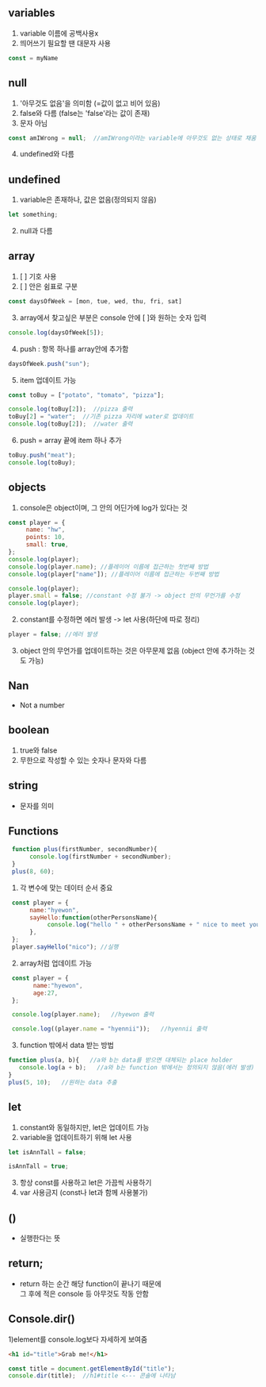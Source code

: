 ## variables
 1) variable 이름에 공백사용x
 2) 띄어쓰기 필요할 땐 대문자 사용
 ```javascript
 const = myName
 ```
 
 ## null
  1) '아무것도 없음'을 의미함 (=값이 없고 비어 있음)
  2) false와 다름 (false는 'false'라는 값이 존재)
  3) 문자 아님
  ```javascript
  const amIWrong = null;  //amIWrong이라는 variable에 아무것도 없는 상태로 채움
  ```
  4) undefined와 다름
  
  ## undefined
   1) variable은 존재하나, 값은 없음(정의되지 않음)
   ```javascript
   let something;
   ```
   2) null과 다름
   
   ## array
   1) [   ] 기호 사용
   2) [   ] 안은 쉼표로 구분
   ```javascript
   const daysOfWeek = [mon, tue, wed, thu, fri, sat]
   ``` 
   
   3) array에서 찾고싶은 부분은 console 안에 [   ]와 원하는 숫자 입력
   ```javascript
   console.log(daysOfWeek[5]);
   ``` 
   
   4) push : 항목 하나를 array안에 추가함
   ```javascript
   daysOfWeek.push("sun");
   ```
   
   5) item 업데이트 가능
   ```javascript
   const toBuy = ["potato", "tomato", "pizza"];
   
   console.log(toBuy[2]);  //pizza 출력
   toBuy[2] = "water";  //기존 pizza 자리에 water로 업데이트
   console.log(toBuy[2]);  //water 출력
   ```
   
   6) push = array 끝에 item 하나 추가
   ```javascript
   toBuy.push("meat");
   console.log(toBuy);
   ```
   
  ## objects
   1) console은 object이며, 그 안의 어딘가에 log가 있다는 것
   ```javascript
   const player = {
        name: "hw",
        points: 10,
        small: true,
   };
   console.log(player);
   console.log(player.name); //플레이어 이름에 접근하는 첫번째 방법
   console.log(player["name"]); //플레이어 이름에 접근하는 두번째 방법
   ```
   ```javascript
   console.log(player);
   player.small = false; //constant 수정 불가 -> object 안의 무언가를 수정
   console.log(player); 
   ```
   2) constant를 수정하면 에러 발생 -> let 사용(하단에 따로 정리)
   ```javascript
   player = false; //에러 발생
   ```
   3) object 안의 무언가를 업데이트하는 것은 아무문제 없음 (object 안에 추가하는 것도 가능)
   
   ## Nan 
   - Not a number
   
   ## boolean
   1) true와 false
   2) 무한으로 작성할 수 있는 숫자나 문자와 다름
   
   ## string
   - 문자를 의미
    
   ## Functions
   ```javascript
    function plus(firstNumber, secondNumber){
         console.log(firstNumber + secondNumber);
    }
    plus(8, 60);
   ```
    
  1) 각 변수에 맞는 데이터 순서 중요
   ```javascript
    const player = {
         name:"hyewon",
         sayHello:function(otherPersonsName){
              console.log("hello " + otherPersonsName + " nice to meet you!");
         },
    };
    player.sayHello("nico"); //실행
   ```
   
  2) array처럼 업데이트 가능
   
   ```javascript
    const player = {
          name:"hyewon",
          age:27,
    };

    console.log(player.name);   //hyewon 출력

    console.log((player.name = "hyennii"));   //hyennii 출력
   ```
   
   3) function 밖에서 data 받는 방법
   
   ```javascript
   function plus(a, b){   //a와 b는 data를 받으면 대체되는 place holder
      console.log(a + b);   //a와 b는 function 밖에서는 정의되지 않음(에러 발생)
   }
   plus(5, 10);   //원하는 data 추출
   ```
   
   ## let
   1) constant와 동일하지만, let은 업데이트 가능
   2) variable을 업데이트하기 위해 let 사용
   ```javascript
   let isAnnTall = false;
   
   isAnnTall = true;
   ```
   3) 항상 const를 사용하고 let은 가끔씩 사용하기
   4) var 사용금지 (const나 let과 함께 사용불가)
   
   ## ()
   - 실행한다는 뜻
   
   ## return;
   - return 하는 순간 해당 function이 끝나기 때문에 <br>
      그 후에 적은 console 등 아무것도 작동 안함
      
   ## Console.dir()
   1)element를 console.log보다 자세하게 보여줌

   ```html
   <h1 id="title">Grab me!</h1>
   ```
   ```javaScript
   const title = document.getElementById("title");
   console.dir(title);  //h1#title <--- 콘솔에 나타남
   ```
